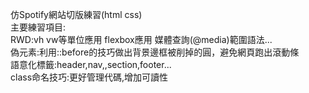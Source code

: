 仿Spotify網站切版練習(html css)  
主要練習項目:  
RWD:vh vw等單位應用 flexbox應用 媒體查詢(@media)範圍語法...  
偽元素:利用::before的技巧做出背景邊框被削掉的圓，避免網頁跑出滾動條  
語意化標籤:header,nav,,section,footer...  
class命名技巧:更好管理代碼,增加可讀性  
